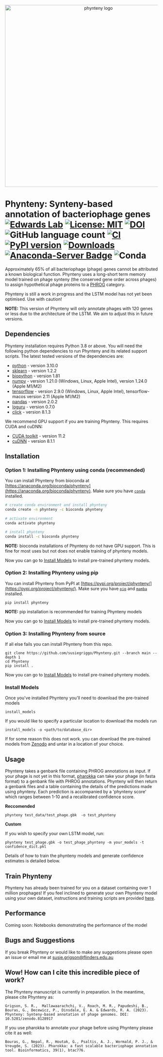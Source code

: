 <p align="center">
  <img src="https://raw.githubusercontent.com/susiegriggo/Phynteny/no_unknowns/phynteny_logo.png" width="600" title="phynteny logo" alt="phynteny logo">
</p>

Phynteny: Synteny-based annotation of bacteriophage genes 
[![Edwards Lab](https://img.shields.io/badge/Bioinformatics-EdwardsLab-03A9F4)](https://edwards.sdsu.edu/research)
[![License: MIT](https://img.shields.io/badge/License-MIT-yellow.svg)](https://opensource.org/licenses/MIT)
[![DOI](https://zenodo.org/badge/548652990.svg)](https://zenodo.org/badge/latestdoi/548652990)
![GitHub language count](https://img.shields.io/github/languages/count/susiegriggo/Phynteny) 
[![CI](https://github.com/susiegriggo/Phynteny/actions/workflows/testing.yml/badge.svg)](https://github.com/susiegriggo/Phynteny/actions/workflows/testing.yml)
[![PyPI version](https://badge.fury.io/py/phynteny.svg)](https://badge.fury.io/py/phynteny)
[![Downloads](https://static.pepy.tech/badge/phynteny)](https://pepy.tech/project/phynteny)
[![Anaconda-Server Badge](https://anaconda.org/bioconda/phynteny/badges/version.svg)](https://anaconda.org/bioconda/phynteny)
![Conda](https://img.shields.io/conda/dn/bioconda/phynteny)
=============== 

Approximately 65% of all bacteriophage (phage) genes cannot be attributed a known biological function. Phynteny uses a long-short term memory model trained on phage synteny (the conserved gene order across phages) to assign hypothetical phage proteins to a [PHROG](https://phrogs.lmge.uca.fr/) category. 

Phynteny is still a work in progress and the LSTM model has not yet been optimised. Use with caution! 

**NOTE:** This version of Phynteny will only annotate phages with 120 genes or less due to the architecture of the LSTM. We aim to adjust this in future versions. 

## Dependencies
Phynteny installation requires Python 3.8 or above. You will need the following python dependencies to run Phynteny and its related support scripts. The latest tested versions of the dependencies are: 
* [python](https://www.python.org/) - version 3.10.0 
* [sklearn](https://scikit-learn.org/stable/) - version 1.2.2 
* [biopython](https://biopython.org/) - version 1.81
* [numpy](https://numpy.org/) - version 1.21.0 (Windows, Linux, Apple Intel), version 1.24.0 (Apple M1/M2)
* [tensorflow](https://www.tensorflow.org/) - version 2.9.0 (Windows, Linux, Apple Intel), tensorflow-macos version 2.11 (Apple M1/M2)
* [pandas](https://pandas.pydata.org/) - version 2.0.2
* [loguru](https://loguru.readthedocs.io/en/stable/) - version 0.7.0
* [click](https://click.palletsprojects.com/en/8.1.x/) - version 8.1.3 <br> 

We recommend GPU support if you are training Phynteny. This requires CUDA and cuDNN:
* [CUDA toolkit](https://developer.nvidia.com/cuda-toolkit) - version 11.2 
* [cuDNN](https://developer.nvidia.com/cudnn) - version 8.1.1 

## Installation 
### Option 1: Installing Phynteny using conda (recommended)
You can install Phynteny from bioconda at [https://anaconda.org/bioconda/phynteny](https://anaconda.org/bioconda/phynteny). Make sure you have [`conda`](https://docs.conda.io/en/latest/) installed. 
```bash
# create conda environment and install phynteny 
conda create -n phynteny -c bioconda phynteny
 
# activate environment
conda activate phynteny

# install phynteny
conda install -c bioconda phynteny
```

**NOTE:** bioconda installations of Phynteny do not have GPU support. This is fine for most uses but not does not enable training of phynteny models. 

Now you can go to [Install Models](#install-models) to install pre-trained phynteny models. 

### Option 2: Installing Phynteny using pip
You can install Phynteny from PyPI at [https://pypi.org/project/phynteny/](https://pypi.org/project/phynteny/). Make sure you have [`pip`](https://pip.pypa.io/en/stable/) and [`mamba`](https://mamba.readthedocs.io/en/latest/index.html) installed.

```
pip install phynteny
```

**NOTE:** pip installation is recommended for training Phynteny models 

Now you can go to [Install Models](#install-models) to install pre-trained phynteny models. 

### Option 3: Installing Phynteny from source 
If all else fails you can install Phynteny from this repo. 

```
git clone https://github.com/susiegriggo/Phynteny.git --branch main --depth 1 
cd Phynteny 
pip install . 
```

Now you can go to [Install Models](#install-models) to install pre-trained phynteny models. 

### Install Models 
Once you've installed Phynteny you'll need to download the pre-trained models
```
install_models 
```
If you would like to specify a particular location to download the models run
```
install_models -o <path/to/database_dir>
```

If for some reason this does not work. you can download the pre-trained models from [Zenodo](https://zenodo.org/record/8198288/files/phynteny_models_v0.1.11.tar.gz) and untar in a location of your choice. 

## Usage 

Phynteny takes a genbank file containing PHROG annotations as input. If your phage is not yet in this format, [pharokka](https://github.com/gbouras13/pharokka) can take your phage (in fasta format) to a genbank file with PHROG annotations.  Phynteny will then return a genbank files and a table containing the details of the predictions made using phynteny. Each prediction is accompanied by a 'phynteny score' which ranges between 1-10 and a recalibrated confidence score. 

**Reccomended**  
```
phynteny test_data/test_phage.gbk  -o test_phynteny
```

**Custom** 

If you wish to specify your own LSTM model, run: 

```
phynteny test_phage.gbk -o test_phage_phynteny -m your_models -t confidence_dict.pkl 
```
Details of how to train the phynteny models and generate confidence estimates is detailed below. 

## Train Phynteny 

Phynteny has already been trained for you on a dataset containing over 1 million prophages! If you feel inclined to generate your own Phynteny model using your own dataset, instructions and training scripts are provided [here](https://github.com/susiegriggo/Phynteny/tree/no_unknowns/train_phynteny).

## Performance 

Coming soon: Notebooks demonstrating the performance of the model 

## Bugs and Suggestions 

If you break Phynteny or would like to make any suggestions please open an issue or email me at susie.grigson@flinders.edu.au 

## Wow! How can I cite this incredible piece of work? 

The Phynteny manuscript is currently in preparation. In the meantime, please cite Phynteny as: 
```
Grigson, S. R.,  Mallawaarachchi, V., Roach, M. R., Papudeshi, B., Bouras, G., Decewicz, P., Dinsdale, E. A. & Edwards, R. A. (2023). Phynteny: Synteny-based annotation of phage genomes. DOI: 10.5281/zenodo.8128917
```

If you use pharokka to annotate your phage before using Phynteny please cite it as well: 
```
Bouras, G., Nepal, R., Houtak, G., Psaltis, A. J., Wormald, P. J., & Vreugde, S. (2023). Pharokka: a fast scalable bacteriophage annotation tool. Bioinformatics, 39(1), btac776.
```

